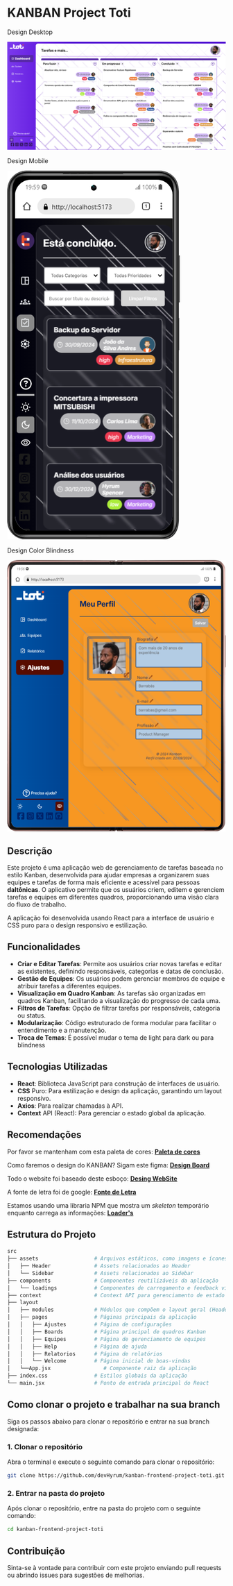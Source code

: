 # KANBAN Project Toti

Design Desktop

![demoDesktop](/public/DemoDesktop/desktop.png)

Design Mobile

![demoMobile](/public/DemoMobile/mobile.png)

Design Color Blindness

![demoBlidness](/public/DemoDesktop/Galaxy-Fold2-localhost.png)


## Descrição
Este projeto é uma aplicação web de gerenciamento de tarefas baseada no estilo Kanban, desenvolvida para ajudar empresas a organizarem suas equipes e tarefas de forma mais eficiente e acessível para pessoas **daltônicas**. O aplicativo permite que os usuários criem, editem e gerenciem tarefas e equipes em diferentes quadros, proporcionando uma visão clara do fluxo de trabalho.

A aplicação foi desenvolvida usando React para a interface de usuário e CSS puro para o design responsivo e estilização.

## Funcionalidades
- **Criar e Editar Tarefas**: Permite aos usuários criar novas tarefas e editar as existentes, definindo responsáveis, categorias e datas de conclusão.
- **Gestão de Equipes**: Os usuários podem gerenciar membros de equipe e atribuir tarefas a diferentes equipes.
- **Visualização em Quadro Kanban**: As tarefas são organizadas em quadros Kanban, facilitando a visualização do progresso de cada uma.
- **Filtros de Tarefas**: Opção de filtrar tarefas por responsáveis, categoria ou status.
- **Modularização**: Código estruturado de forma modular para facilitar o entendimento e a manutenção.
- **Troca de Temas**: É possível mudar o tema de light para dark ou para blindness

## Tecnologias Utilizadas
- **React**: Biblioteca JavaScript para construção de interfaces de usuário.
- **CSS** Puro: Para estilização e design da aplicação, garantindo um layout responsivo.
- **Axios**: Para realizar chamadas à API.
- **Context** API (React): Para gerenciar o estado global da aplicação.

## Recomendações
Por favor se mantenham com esta paleta de cores:
**[Paleta de cores](https://imagecolorpicker.com/color-code/7c3aed)**

Como faremos o design do KANBAN? Sigam este figma:
**[Design Board](https://www.figma.com/community/widget/1273992989430283111)**

Todo o website foi baseado deste esboço:
**[Desing WebSite](https://www.figma.com/community/file/1220368226816658013)**

A fonte de letra foi de google:
**[Fonte de Letra](https://fonts.google.com/specimen/Inter)**

Estamos usando uma libraria NPM que mostra um _skeleton_ temporário enquanto carrega as informações:
**[Loader's](https://www.npmjs.com/package/react-content-loader)**

## Estrutura do Projeto
```graphql
src
├── assets                  # Arquivos estáticos, como imagens e ícones
│   ├── Header              # Assets relacionados ao Header
│   └── Sidebar             # Assets relacionados ao Sidebar
├── components              # Componentes reutilizáveis da aplicação
│   └── loadings            # Componentes de carregamento e feedback visual
├── context                 # Context API para gerenciamento de estado global
├── layout
│   ├── modules             # Módulos que compõem o layout geral (Header, Sidebar)
│   ├── pages               # Páginas principais da aplicação
│   │   ├── Ajustes         # Página de configurações
│   │   ├── Boards          # Página principal de quadros Kanban
│   │   ├── Equipes         # Página de gerenciamento de equipes
│   │   ├── Help            # Página de ajuda
│   │   ├── Relatorios      # Página de relatórios
│   │   └── Welcome         # Página inicial de boas-vindas
│   └──App.jsx                 # Componente raiz da aplicação
├── index.css               # Estilos globais da aplicação
└── main.jsx                # Ponto de entrada principal do React
```

## Como clonar o projeto e trabalhar na sua branch

Siga os passos abaixo para clonar o repositório e entrar na sua branch designada:

### 1. Clonar o repositório

Abra o terminal e execute o seguinte comando para clonar o repositório:

```bash
git clone https://github.com/devHyrum/kanban-frontend-project-toti.git
```

### 2. Entrar na pasta do projeto
Após clonar o repositório, entre na pasta do projeto com o seguinte comando:
```bash
cd kanban-frontend-project-toti
```

## Contribuição
Sinta-se à vontade para contribuir com este projeto enviando pull requests ou abrindo issues para sugestões de melhorias.